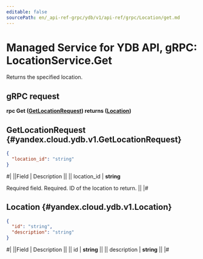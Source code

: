 ```yaml
---
editable: false
sourcePath: en/_api-ref-grpc/ydb/v1/api-ref/grpc/Location/get.md
---
```


# Managed Service for YDB API, gRPC: LocationService.Get

Returns the specified location.

## gRPC request

**rpc Get ([GetLocationRequest](#yandex.cloud.ydb.v1.GetLocationRequest)) returns ([Location](#yandex.cloud.ydb.v1.Location))**

## GetLocationRequest {#yandex.cloud.ydb.v1.GetLocationRequest}

```json
{
  "location_id": "string"
}
```

#|
||Field | Description ||
|| location_id | **string**

Required field. Required. ID of the location to return. ||
|#

## Location {#yandex.cloud.ydb.v1.Location}

```json
{
  "id": "string",
  "description": "string"
}
```

#|
||Field | Description ||
|| id | **string** ||
|| description | **string** ||
|#